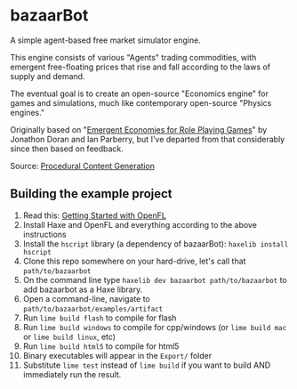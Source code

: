 bazaarBot
=========

A simple agent-based free market simulator engine.

This engine consists of various "Agents" trading commodities, with emergent free-floating prices that rise and fall according to the laws of supply and demand.

The eventual goal is to create an open-source "Economics engine" for games and simulations, much like contemporary open-source "Physics engines."

Originally based on "[Emergent Economies for Role Playing Games](http://larc.unt.edu/techreports/LARC-2010-03.pdf)" by Jonathon Doran and Ian Parberry, but I've departed from that considerably since then based on feedback.

Source: [Procedural Content Generation](http://larc.unt.edu/ian/research/content/)

Building the example project
---------------------------

1. Read this: [Getting Started with OpenFL](http://www.openfl.org/documentation/setup/)
2. Install Haxe and OpenFL and everything according to the above instructions
3. Install the `hscript` library (a dependency of bazaarBot): `haxelib install hscript`
4. Clone this repo somewhere on your hard-drive, let's call that `path/to/bazaarbot`
5. On the command line type `haxelib dev bazaarbot path/to/bazaarbot` to add bazaarbot as a Haxe library.
6. Open a command-line, navigate to `path/to/bazaarbot/examples/artifact`
7. Run `lime build flash` to compile for flash
8. Run `lime build windows` to compile for cpp/windows (or `lime build mac` or `lime build linux`, etc)
9. Run `lime build html5` to compile for html5
10. Binary executables will appear in the `Export/` folder
11. Substitute `lime test` instead of `lime build` if you want to build AND immediately run the result.

